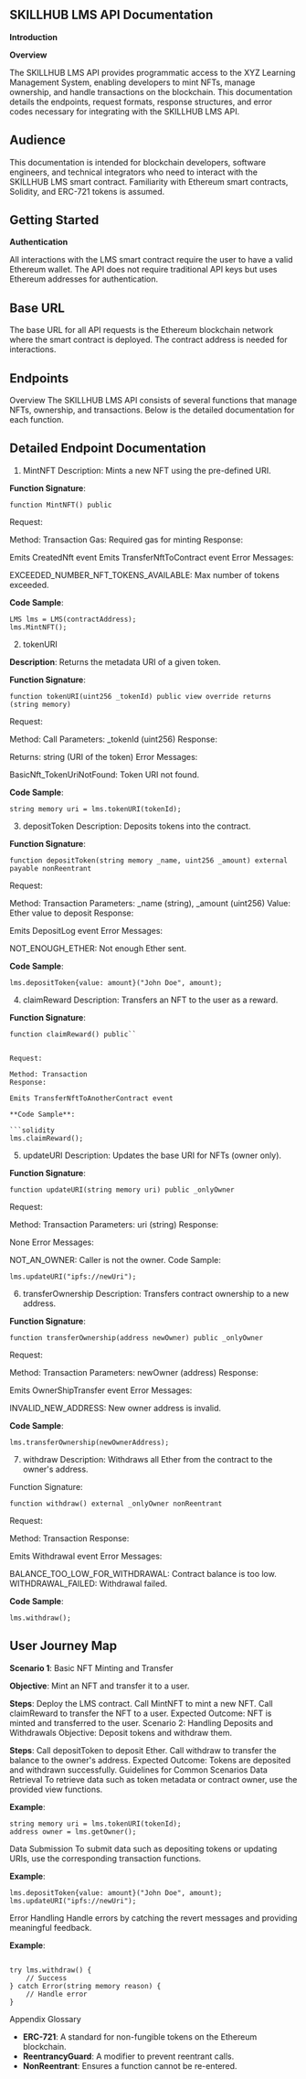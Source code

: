 ## SKILLHUB LMS API Documentation

**Introduction**

**Overview**

The SKILLHUB LMS API provides programmatic access to the XYZ Learning Management System, enabling developers to mint NFTs, manage ownership, and handle transactions on the blockchain. This documentation details the endpoints, request formats, response structures, and error codes necessary for integrating with the SKILLHUB LMS API.

## Audience

This documentation is intended for blockchain developers, software engineers, and technical integrators who need to interact with the SKILLHUB LMS smart contract. Familiarity with Ethereum smart contracts, Solidity, and ERC-721 tokens is assumed.

## Getting Started

**Authentication**

All interactions with the LMS smart contract require the user to have a valid Ethereum wallet. The API does not require traditional API keys but uses Ethereum addresses for authentication.

## Base URL

The base URL for all API requests is the Ethereum blockchain network where the smart contract is deployed. The contract address is needed for interactions.

## Endpoints

Overview
The SKILLHUB LMS API consists of several functions that manage NFTs, ownership, and transactions. Below is the detailed documentation for each function.

## Detailed Endpoint Documentation

1. MintNFT
Description:
Mints a new NFT using the pre-defined URI.

**Function Signature**:

```solidity
function MintNFT() public
```
Request:

Method: Transaction
Gas: Required gas for minting
Response:

Emits CreatedNft event
Emits TransferNftToContract event
Error Messages:

EXCEEDED_NUMBER_NFT_TOKENS_AVAILABLE: Max number of tokens exceeded.

**Code Sample**:

```solidity
LMS lms = LMS(contractAddress);
lms.MintNFT();
```
2. tokenURI
   
**Description**:
Returns the metadata URI of a given token.

**Function Signature**:

```solidity
function tokenURI(uint256 _tokenId) public view override returns (string memory)
```
Request:

Method: Call
Parameters: _tokenId (uint256)
Response:

Returns: string (URI of the token)
Error Messages:

BasicNft_TokenUriNotFound: Token URI not found.

**Code Sample**:

```solidity
string memory uri = lms.tokenURI(tokenId);
```
3. depositToken
Description:
Deposits tokens into the contract.

**Function Signature**:

```solidity
function depositToken(string memory _name, uint256 _amount) external payable nonReentrant
```

Request:

Method: Transaction
Parameters: _name (string), _amount (uint256)
Value: Ether value to deposit
Response:

Emits DepositLog event
Error Messages:

NOT_ENOUGH_ETHER: Not enough Ether sent.

**Code Sample**:

```solidity
lms.depositToken{value: amount}("John Doe", amount);
```

4. claimReward
Description:
Transfers an NFT to the user as a reward.

**Function Signature**:

```solidity
function claimReward() public``


Request:

Method: Transaction
Response:

Emits TransferNftToAnotherContract event

**Code Sample**:

```solidity
lms.claimReward();
```

5. updateURI
Description:
Updates the base URI for NFTs (owner only).

**Function Signature**:

```solidity
function updateURI(string memory uri) public _onlyOwner
```
Request:

Method: Transaction
Parameters: uri (string)
Response:

None
Error Messages:

NOT_AN_OWNER: Caller is not the owner.
Code Sample:

```solidity
lms.updateURI("ipfs://newUri");
```

6. transferOwnership
Description:
Transfers contract ownership to a new address.

**Function Signature**:

```solidity
function transferOwnership(address newOwner) public _onlyOwner
```
Request:

Method: Transaction
Parameters: newOwner (address)
Response:

Emits OwnerShipTransfer event
Error Messages:

INVALID_NEW_ADDRESS: New owner address is invalid.

**Code Sample**:

```solidity
lms.transferOwnership(newOwnerAddress);
```
7. withdraw
Description:
Withdraws all Ether from the contract to the owner's address.

Function Signature:

```solidity
function withdraw() external _onlyOwner nonReentrant
```
Request:

Method: Transaction
Response:

Emits Withdrawal event
Error Messages:

BALANCE_TOO_LOW_FOR_WITHDRAWAL: Contract balance is too low.
WITHDRAWAL_FAILED: Withdrawal failed.

**Code Sample**:

```solidity
lms.withdraw();
```
## User Journey Map

**Scenario 1**: Basic NFT Minting and Transfer

**Objective**: Mint an NFT and transfer it to a user.

**Steps**:
Deploy the LMS contract.
Call MintNFT to mint a new NFT.
Call claimReward to transfer the NFT to a user.
Expected Outcome: NFT is minted and transferred to the user.
Scenario 2: Handling Deposits and Withdrawals
Objective: Deposit tokens and withdraw them.

**Steps**:
Call depositToken to deposit Ether.
Call withdraw to transfer the balance to the owner's address.
Expected Outcome: Tokens are deposited and withdrawn successfully.
Guidelines for Common Scenarios
Data Retrieval
To retrieve data such as token metadata or contract owner, use the provided view functions.

**Example**:

```solidity
string memory uri = lms.tokenURI(tokenId);
address owner = lms.getOwner();
```
Data Submission
To submit data such as depositing tokens or updating URIs, use the corresponding transaction functions.

**Example**:

```solidity
lms.depositToken{value: amount}("John Doe", amount);
lms.updateURI("ipfs://newUri");
```
Error Handling
Handle errors by catching the revert messages and providing meaningful feedback.

**Example**:

```solidity

try lms.withdraw() {
    // Success
} catch Error(string memory reason) {
    // Handle error
}
```
Appendix
Glossary
- **ERC-721**: A standard for non-fungible tokens on the Ethereum blockchain.
- **ReentrancyGuard**: A modifier to prevent reentrant calls.
- **NonReentrant**: Ensures a function cannot be re-entered.

